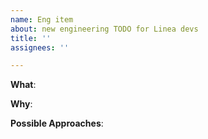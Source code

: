 ```yaml
---
name: Eng item
about: new engineering TODO for Linea devs
title: ''
assignees: ''

---
```



**What**:

**Why**:

**Possible Approaches**:
